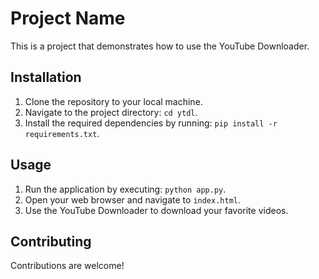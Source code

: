 # Project Name

This is a project that demonstrates how to use the YouTube Downloader.

## Installation

1. Clone the repository to your local machine.
2. Navigate to the project directory: `cd ytdl`.
3. Install the required dependencies by running: `pip install -r requirements.txt`.

## Usage

1. Run the application by executing: `python app.py`.
2. Open your web browser and navigate to `index.html`.
3. Use the YouTube Downloader to download your favorite videos.

## Contributing

Contributions are welcome! 
